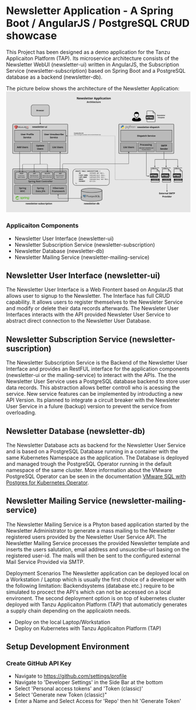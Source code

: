 # Newsletter Application - A Spring Boot / AngularJS / PostgreSQL CRUD showcase

This Project has been designed as a demo application for the Tanzu Applicaiton Platform (TAP). Its
microservice architecture consists of the Newsletter WebUI (newsletter-ui) written in AngularJS, the 
Subscription Service (newsletter-subscription) based on Spring Boot and a PostgreSQL database as a backend
(newsletter-db). 

The picture below shows the architecture of the Newsletter Application:
![newsletter-architecture](images/newsletter.jpg)

### Applicaiton Components
- Newsletter User Interface (newsletter-ui)
- Newsletter Subscription Service (newsletter-subscription)
- Newsletter Database (newsletter-db)
- Newsletter Mailing Service (newsletter-mailing-service)

## Newsletter User Interface (newsletter-ui)
The Newsletter User Interface is a Web Frontent based on AngularJS that allows user to signup to the Newsletter. The Interface has full CRUD capability. It allows users to register themselves to the Newsleter Service and modify or delete their data records afterwards. The Newsleter User Interfaces interacts with the API provided Newsleter User Service to abstract direct connection to the Newsletter User Database. 

## Newsletter Subscription Service (newsletter-suscription)
The Newsletter Subscription Service is the Backend of the Newsletter User Interface and provides an RestFUL interface for the application components 
(newsletter-ui or the mailing-service) to interact with the APIs. The the Newsletter User Service uses a PostgreSQL database backend to store user data records. This abstraction allows better controll who is acessing the service. New service features can be implemented 
by introducting a new API Version. Its planned to integrate a circuit breaker with the Newsleter User Service in a fulure (backup) version to prevent 
the service from overloading.

## Newsletter Database (newsletter-db)
The Newsletter Database acts as backend for the Newsletter User Service and is based on a PostgreSQL Database running in a container with 
the same Kubernetes Namespace as the application. The Database is deployed and managed trough the PostgreSQL Operator running in the default namespace
of the same cluster. More information about the VMware PostgreSQL Operator can be seen in the documentation 
[VMware SQL with Postgres for Kubernetes Operator](https://docs.vmware.com/en/VMware-SQL-with-Postgres-for-Kubernetes/2.0/vmware-postgres-k8s/GUID-install-operator.html).

## Newsletter Mailing Service (newsletter-mailing-service)
The Newsletter Mailing Service is a Phyton based application started by the Newsletter Administrator to generate a mass mailing to the Newsletter 
registered users provided by the Newsletter User Service API. The Newsletter Mailing Service processes the provided Newsletter template and inserts the users salutation, email address and unsuscribe-url basing on the registered user-id. The mails will then be sent to the configured external 
Mail Service Provided via SMTP.

Deployment Scenarios
The Newsletter application can be deployed local on a Workstation / Laptop which is usually the first choice of a developer with the following limitation: Backendsystems (database etc.) require to be simulated to procect the API's which can not be accessed on a local environent. The second 
deployment option is on top of kubernetes cluster deployed with Tanzu Applicaiton Platform (TAP) that automaticly generates a supply chain depending 
on the applicaiotn needs. 
- Deploy on the local Laptop/Workstation
- Deploy on Kubernetes with Tanzu Applicaiton Platform (TAP)

## Setup Development Environment
### Create GitHub API Key
- Navigate to https://github.com/settings/profile
- Navigate to 'Developer Settings' in the Side Bar at the bottom
- Select 'Personal access tokens' and 'Token (classic)'
- Select 'Generate new Token (classic)"
- Enter a Name and Select Access for 'Repo' then hit 'Generate Token'

